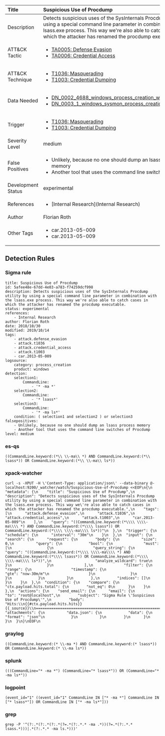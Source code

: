 | Title                | Suspicious Use of Procdump                                                                                                                                                 |
|:---------------------|:------------------------------------------------------------------------------------------------------------------------------------------------------------|
| Description          | Detects suspicious uses of the SysInternals Procdump utility by using a special command line parameter in combination with the lsass.exe process. This way we're also able to catch cases in which the attacker has renamed the procdump executable.                                                                                                                                           |
| ATT&amp;CK Tactic    |  <ul><li>[TA0005: Defense Evasion](https://attack.mitre.org/tactics/TA0005)</li><li>[TA0006: Credential Access](https://attack.mitre.org/tactics/TA0006)</li></ul>  |
| ATT&amp;CK Technique | <ul><li>[T1036: Masquerading](https://attack.mitre.org/techniques/T1036)</li><li>[T1003: Credential Dumping](https://attack.mitre.org/techniques/T1003)</li></ul>  |
| Data Needed          | <ul><li>[DN_0002_4688_windows_process_creation_with_commandline](../Data_Needed/DN_0002_4688_windows_process_creation_with_commandline.md)</li><li>[DN_0003_1_windows_sysmon_process_creation](../Data_Needed/DN_0003_1_windows_sysmon_process_creation.md)</li></ul>  |
| Trigger              | <ul><li>[T1036: Masquerading](../Triggers/T1036.md)</li><li>[T1003: Credential Dumping](../Triggers/T1003.md)</li></ul>  |
| Severity Level       | medium |
| False Positives      | <ul><li>Unlikely, because no one should dump an lsass process memory</li><li>Another tool that uses the command line switches of Procdump</li></ul>  |
| Development Status   | experimental |
| References           | <ul><li>[Internal Research](Internal Research)</li></ul>  |
| Author               | Florian Roth |
| Other Tags           | <ul><li>car.2013-05-009</li><li>car.2013-05-009</li></ul> | 

## Detection Rules

### Sigma rule

```
title: Suspicious Use of Procdump
id: 5afee48e-67dd-4e03-a783-f74259dcf998
description: Detects suspicious uses of the SysInternals Procdump utility by using a special command line parameter in combination with the lsass.exe process. This way we're also able to catch cases in which the attacker has renamed the procdump executable.
status: experimental
references:
    - Internal Research
author: Florian Roth
date: 2018/10/30
modified: 2019/10/14
tags:
    - attack.defense_evasion
    - attack.t1036
    - attack.credential_access
    - attack.t1003
    - car.2013-05-009
logsource:
    category: process_creation
    product: windows
detection:
    selection1:
        CommandLine:
            - '* -ma *'
    selection2:
        CommandLine:
            - '* lsass*'
    selection3:
        CommandLine:
            - '* -ma ls*'
    condition: ( selection1 and selection2 ) or selection3
falsepositives:
    - Unlikely, because no one should dump an lsass process memory
    - Another tool that uses the command line switches of Procdump
level: medium

```





### es-qs
    
```
((CommandLine.keyword:(*\\ \\-ma\\ *) AND CommandLine.keyword:(*\\ lsass*)) OR CommandLine.keyword:(*\\ \\-ma\\ ls*))
```


### xpack-watcher
    
```
curl -s -XPUT -H \'Content-Type: application/json\' --data-binary @- localhost:9200/_watcher/watch/Suspicious-Use-of-Procdump <<EOF\n{\n  "metadata": {\n    "title": "Suspicious Use of Procdump",\n    "description": "Detects suspicious uses of the SysInternals Procdump utility by using a special command line parameter in combination with the lsass.exe process. This way we\'re also able to catch cases in which the attacker has renamed the procdump executable.",\n    "tags": [\n      "attack.defense_evasion",\n      "attack.t1036",\n      "attack.credential_access",\n      "attack.t1003",\n      "car.2013-05-009"\n    ],\n    "query": "((CommandLine.keyword:(*\\\\ \\\\-ma\\\\ *) AND CommandLine.keyword:(*\\\\ lsass*)) OR CommandLine.keyword:(*\\\\ \\\\-ma\\\\ ls*))"\n  },\n  "trigger": {\n    "schedule": {\n      "interval": "30m"\n    }\n  },\n  "input": {\n    "search": {\n      "request": {\n        "body": {\n          "size": 0,\n          "query": {\n            "bool": {\n              "must": [\n                {\n                  "query_string": {\n                    "query": "((CommandLine.keyword:(*\\\\ \\\\-ma\\\\ *) AND CommandLine.keyword:(*\\\\ lsass*)) OR CommandLine.keyword:(*\\\\ \\\\-ma\\\\ ls*))",\n                    "analyze_wildcard": true\n                  }\n                }\n              ],\n              "filter": {\n                "range": {\n                  "timestamp": {\n                    "gte": "now-30m/m"\n                  }\n                }\n              }\n            }\n          }\n        },\n        "indices": []\n      }\n    }\n  },\n  "condition": {\n    "compare": {\n      "ctx.payload.hits.total": {\n        "not_eq": 0\n      }\n    }\n  },\n  "actions": {\n    "send_email": {\n      "email": {\n        "to": "root@localhost",\n        "subject": "Sigma Rule \'Suspicious Use of Procdump\'",\n        "body": "Hits:\\n{{#ctx.payload.hits.hits}}{{_source}}\\n================================================================================\\n{{/ctx.payload.hits.hits}}",\n        "attachments": {\n          "data.json": {\n            "data": {\n              "format": "json"\n            }\n          }\n        }\n      }\n    }\n  }\n}\nEOF\n
```


### graylog
    
```
((CommandLine.keyword:(* \\-ma *) AND CommandLine.keyword:(* lsass*)) OR CommandLine.keyword:(* \\-ma ls*))
```


### splunk
    
```
(((CommandLine="* -ma *") (CommandLine="* lsass*")) OR (CommandLine="* -ma ls*"))
```


### logpoint
    
```
(event_id="1" ((event_id="1" CommandLine IN ["* -ma *"] CommandLine IN ["* lsass*"]) OR CommandLine IN ["* -ma ls*"]))
```


### grep
    
```
grep -P '^(?:.*(?:.*(?:.*(?=.*(?:.*.* -ma .*))(?=.*(?:.*.* lsass.*)))|.*(?:.*.* -ma ls.*)))'
```



